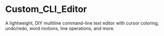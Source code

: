 # Custom_CLI_Editor
A lightweight, DIY multiline command-line text editor with cursor coloring, undo/redo, word motions, line operations, and more.
